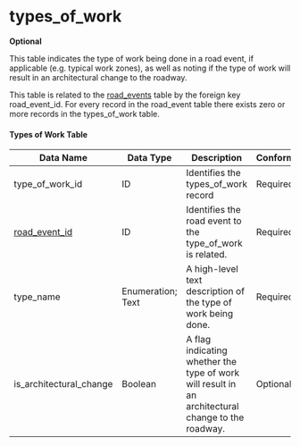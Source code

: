 # types_of_work
**Optional**

This table indicates the type of work being done in a road event, if applicable (e.g. typical work zones), as well as noting if the type of work will result in an architectural change to the roadway.

This table is related to the [road_events](/data-tables/road_events.md) table by the foreign key road_event_id.  For every record in the road_event table there exists zero or more records in the types_of_work table.

#### Types of Work Table
Data Name|Data Type|Description|Conformance|Notes
-|-|-|-|-|
type_of_work_id|ID|Identifies the types_of_work record|Required|Primary key
[road_event_id](/data-tables/road_events.md)|ID|Identifies the road event to the type_of_work is related.|Required|Foreign key
type_name|Enumeration; Text|A high-level text description of the type of work being done.|Required|See [type of work names](/data-tables/enumerated-field-definitions.md#Types-of-Work-Type-Names-Table)
is_architectural_change|Boolean|A flag indicating whether the type of work will result in an architectural change to the roadway.|Optional|
